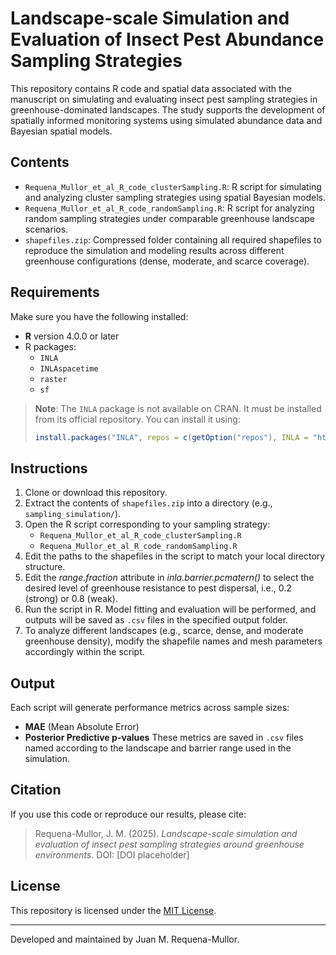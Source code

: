 # Landscape-scale Simulation and Evaluation of Insect Pest Abundance Sampling Strategies

This repository contains R code and spatial data associated with the manuscript on simulating and evaluating insect pest sampling strategies in greenhouse-dominated landscapes. The study supports the development of spatially informed monitoring systems using simulated abundance data and Bayesian spatial models.

## Contents

- `Requena_Mullor_et_al_R_code_clusterSampling.R`: R script for simulating and analyzing cluster sampling strategies using spatial Bayesian models.
- `Requena_Mullor_et_al_R_code_randomSampling.R`: R script for analyzing random sampling strategies under comparable greenhouse landscape scenarios.
- `shapefiles.zip`: Compressed folder containing all required shapefiles to reproduce the simulation and modeling results across different greenhouse configurations (dense, moderate, and scarce coverage).

## Requirements

Make sure you have the following installed:

- **R** version 4.0.0 or later
- R packages:
  - `INLA`
  - `INLAspacetime`
  - `raster`
  - `sf`

> **Note**: The `INLA` package is not available on CRAN. It must be installed from its official repository. You can install it using:
> ```r
> install.packages("INLA", repos = c(getOption("repos"), INLA = "https://inla.r-inla-download.org/R/stable"), dep = TRUE)
> ```

## Instructions

1. Clone or download this repository.
2. Extract the contents of `shapefiles.zip` into a directory (e.g., `sampling_simulation/`).
3. Open the R script corresponding to your sampling strategy:
   - `Requena_Mullor_et_al_R_code_clusterSampling.R`
   - `Requena_Mullor_et_al_R_code_randomSampling.R`
4. Edit the paths to the shapefiles in the script to match your local directory structure.
5. Edit the *range.fraction* attribute in *inla.barrier.pcmatern()* to select the desired level of greenhouse resistance to pest dispersal, i.e., 0.2 (strong) or 0.8 (weak).
6. Run the script in R. Model fitting and evaluation will be performed, and outputs will be saved as `.csv` files in the specified output folder.
7. To analyze different landscapes (e.g., scarce, dense, and moderate greenhouse density), modify the shapefile names and mesh parameters accordingly within the script.

## Output

Each script will generate performance metrics across sample sizes:
- **MAE** (Mean Absolute Error)
- **Posterior Predictive p-values**
These metrics are saved in `.csv` files named according to the landscape and barrier range used in the simulation.

## Citation

If you use this code or reproduce our results, please cite:

> Requena-Mullor, J. M. (2025). *Landscape-scale simulation and evaluation of insect pest sampling strategies around greenhouse environments*. DOI: [DOI placeholder]

## License

This repository is licensed under the [MIT License](LICENSE).

---

Developed and maintained by Juan M. Requena-Mullor.

